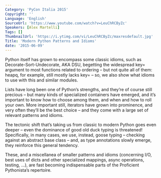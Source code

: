 ```yaml
---
Category: 'PyCon Italia 2015'
Copyright: ''
Language: 'English'
SourceUrl: 'https://www.youtube.com/watch?v=LeuChRCByZc'
Speakers: [Alex Martelli]
Tags: []
ThumbnailUrl: 'https://i.ytimg.com/vi/LeuChRCByZc/maxresdefault.jpg'
Title: 'Modern Python Patterns and Idioms'
date: '2015-06-09'
---
```

Python itself has grown to encompass some classic idioms, such as Decorate-Sort-Undecorate, AKA DSU, begetting the widespread key= argument to most functions related to ordering – but not quite all of them: heapq, for example, still mostly lacks key= – so, we also show what idioms to use with this and similar modules.

Lists have long been one of Python’s strengths, and they’re of course still precious – but many kinds of specialized containers have emerged, and it’s important to know how to choose among them, and when and how to roll your own. More important still, iterators have grown into prominence, and very often they’ll be the best choice – and they come with a large set of relevant patterns and idioms.

The tectonic shift that’s taking us from classic to modern Python goes even deeper – even the dominance of good old duck typing is threatened! Specifically, in many cases, we use, instead, goose typing – checking against an abstract base class – and, as type annotations slowly emerge, they reinforce this general tendency.

These, and a miscellanea of smaller patterns and idioms (concerning I/O, best uses of dicts and other specialized mappings, async operations, testing, …), are fast becoming indispensable parts of the Proficient Pythonista’s repertoire.